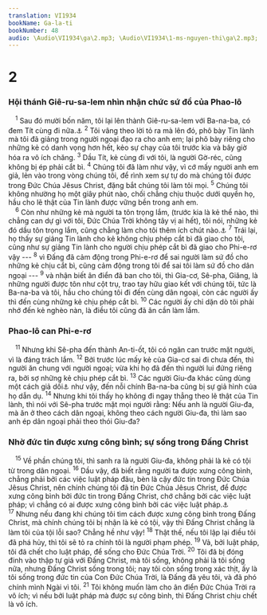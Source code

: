 ```yaml
---
translation: VI1934
bookName: Ga-la-ti 
bookNumber: 48
audio: \Audio\VI1934\ga\2.mp3; \Audio\VI1934\1-ms-nguyen-thi\ga\2.mp3; \Audio\VI1934\2-ms-david-dong\ga\2.mp3
---
```


<div class="title"><h1>2</h1><h3>Hội thánh Giê-ru-sa-lem nhìn nhận chức sứ đồ của Phao-lô</h3></div>
<span class="verse ga_2_1"> <sup>1</sup> Sau đó mười bốn năm, tôi lại lên thành Giê-ru-sa-lem với Ba-na-ba, có đem Tít cùng đi nữa.<a data-toggle="tooltip" data-placement="bottom" title="Cong 11:30; 15:2">⚓</a></span>
<span class="verse ga_2_2"><sup>2</sup> Tôi vâng theo lời tỏ ra mà lên đó, phô bày Tin lành mà tôi đã giảng trong người ngoại đạo ra cho anh em; lại phô bày riêng cho những kẻ có danh vọng hơn hết, kẻo sự chạy của tôi trước kia và bây giờ hóa ra vô ích chăng. </span>
<span class="verse ga_2_3"><sup>3</sup> Dầu Tít, kẻ cùng đi với tôi, là người Gờ-réc, cũng không bị ép phải cắt bì. </span>
<span class="verse ga_2_4"><sup>4</sup> Chúng tôi đã làm như vậy, vì cớ mấy người anh em giả, lẻn vào trong vòng chúng tôi, để rình xem sự tự do mà chúng tôi được trong Đức Chúa Jêsus Christ, đặng bắt chúng tôi làm tôi mọi. </span>
<span class="verse ga_2_5"><sup>5</sup> Chúng tôi không nhường họ một giây phút nào, chối chẳng chịu thuộc dưới quyền họ, hầu cho lẽ thật của Tin lành được vững bền trong anh em. <br/></span>
<span class="verse ga_2_6"> <sup>6</sup> Còn như những kẻ mà người ta tôn trọng lắm, (trước kia là kẻ thể nào, thì chẳng can dự gì với tôi, Đức Chúa Trời không tây vị ai hết), tôi nói, những kẻ đó dầu tôn trọng lắm, cũng chẳng làm cho tôi thêm ích chút nào.<a data-toggle="tooltip" data-placement="bottom" title="Phu 10:17">⚓</a></span>
<span class="verse ga_2_7"><sup>7</sup> Trái lại, họ thấy sự giảng Tin lành cho kẻ không chịu phép cắt bì đã giao cho tôi, cũng như sự giảng Tin lành cho người chịu phép cắt bì đã giao cho Phi-e-rơ vậy --- </span>
<span class="verse ga_2_8"><sup>8</sup> vì Đấng đã cảm động trong Phi-e-rơ để sai người làm sứ đồ cho những kẻ chịu cắt bì, cũng cảm động trong tôi để sai tôi làm sứ đồ cho dân ngoại --- </span>
<span class="verse ga_2_9"><sup>9</sup> và nhận biết ân điển đã ban cho tôi, thì Gia-cơ, Sê-pha, Giăng, là những người được tôn như cột trụ, trao tay hữu giao kết với chúng tôi, tức là Ba-na-ba và tôi, hầu cho chúng tôi đi đến cùng dân ngoại, còn các người ấy thì đến cùng những kẻ chịu phép cắt bì. </span>
<span class="verse ga_2_10"><sup>10</sup> Các người ấy chỉ dặn dò tôi phải nhớ đến kẻ nghèo nàn, là điều tôi cũng đã ân cần làm lắm. <br/></span>
<div class="title"><h3>Phao-lô can Phi-e-rơ</h3></div>
<span class="verse ga_2_11"> <sup>11</sup> Nhưng khi Sê-pha đến thành An-ti-ốt, tôi có ngăn can trước mặt người, vì là đáng trách lắm. </span>
<span class="verse ga_2_12"><sup>12</sup> Bởi trước lúc mấy kẻ của Gia-cơ sai đi chưa đến, thì người ăn chung với người ngoại; vừa khi họ đã đến thì người lui đứng riêng ra, bởi sợ những kẻ chịu phép cắt bì. </span>
<span class="verse ga_2_13"><sup>13</sup> Các người Giu-đa khác cũng dùng một cách giả dối<a data-toggle="tooltip" data-placement="bottom" title="Nt: đạo đức giả">⚓</a> như vậy, đến nỗi chính Ba-na-ba cũng bị sự giả hình của họ dẫn dụ. </span>
<span class="verse ga_2_14"><sup>14</sup> Nhưng khi tôi thấy họ không đi ngay thẳng theo lẽ thật của Tin lành, thì nói với Sê-pha trước mặt mọi người rằng: Nếu anh là người Giu-đa, mà ăn ở theo cách dân ngoại, không theo cách người Giu-đa, thì làm sao anh ép dân ngoại phải theo thói Giu-đa? <br/></span>
<div class="title"><h3>Nhờ đức tin được xưng công bình; sự sống trong Đấng Christ</h3></div>
<span class="verse ga_2_15"> <sup>15</sup> Về phần chúng tôi, thì sanh ra là người Giu-đa, không phải là kẻ có tội từ trong dân ngoại. </span>
<span class="verse ga_2_16"><sup>16</sup> Dầu vậy, đã biết rằng người ta được xưng công bình, chẳng phải bởi các việc luật pháp đâu, bèn là cậy đức tin trong Đức Chúa Jêsus Christ, nên chính chúng tôi đã tin Đức Chúa Jêsus Christ, để được xưng công bình bởi đức tin trong Đấng Christ, chớ chẳng bởi các việc luật pháp; vì chẳng có ai được xưng công bình bởi các việc luật pháp.<a data-toggle="tooltip" data-placement="bottom" title="Thi 143:2; Ro 3:20,22">⚓</a></span>
<span class="verse ga_2_17"><sup>17</sup> Nhưng nếu đang khi chúng tôi tìm cách được xưng công bình trong Đấng Christ, mà chính chúng tôi bị nhận là kẻ có tội, vậy thì Đấng Christ chẳng là làm tôi của tội lỗi sao? Chẳng hề như vậy! </span>
<span class="verse ga_2_18"><sup>18</sup> Thật thế, nếu tôi lập lại điều tôi đã phá hủy, thì tôi sẽ tỏ ra chính tôi là người phạm phép. </span>
<span class="verse ga_2_19"><sup>19</sup> Vả, bởi luật pháp, tôi đã chết cho luật pháp, để sống cho Đức Chúa Trời. </span>
<span class="verse ga_2_20"><sup>20</sup> Tôi đã bị đóng đinh vào thập tự giá với Đấng Christ, mà tôi sống, không phải là tôi sống nữa, nhưng Đấng Christ sống trong tôi; nay tôi còn sống trong xác thịt, ấy là tôi sống trong đức tin của Con Đức Chúa Trời, là Đấng đã yêu tôi, và đã phó chính mình Ngài vì tôi. </span>
<span class="verse ga_2_21"><sup>21</sup> Tôi không muốn làm cho ân điển Đức Chúa Trời ra vô ích; vì nếu bởi luật pháp mà được sự công bình, thì Đấng Christ chịu chết là vô ích. <br/></span>
